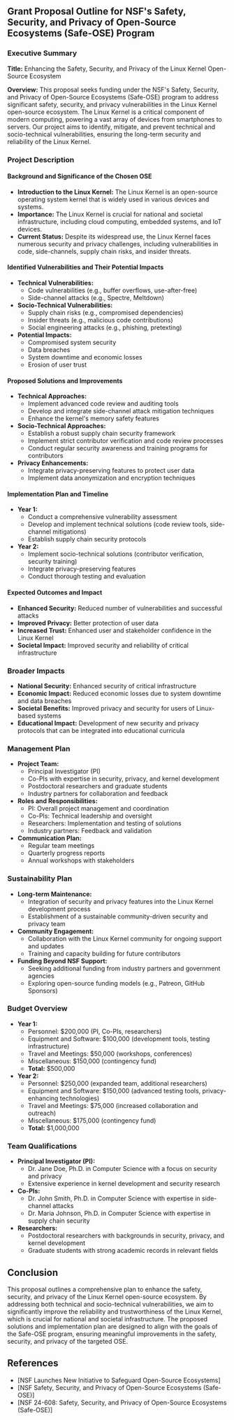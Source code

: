 ## Grant Proposal Outline for NSF's Safety, Security, and Privacy of Open-Source Ecosystems (Safe-OSE) Program

### Executive Summary

**Title:** Enhancing the Safety, Security, and Privacy of the Linux Kernel Open-Source Ecosystem

**Overview:**
This proposal seeks funding under the NSF's Safety, Security, and Privacy of Open-Source Ecosystems (Safe-OSE) program to address significant safety, security, and privacy vulnerabilities in the Linux Kernel open-source ecosystem. The Linux Kernel is a critical component of modern computing, powering a vast array of devices from smartphones to servers. Our project aims to identify, mitigate, and prevent technical and socio-technical vulnerabilities, ensuring the long-term security and reliability of the Linux Kernel.

### Project Description

#### Background and Significance of the Chosen OSE
- **Introduction to the Linux Kernel:** The Linux Kernel is an open-source operating system kernel that is widely used in various devices and systems.
- **Importance:** The Linux Kernel is crucial for national and societal infrastructure, including cloud computing, embedded systems, and IoT devices.
- **Current Status:** Despite its widespread use, the Linux Kernel faces numerous security and privacy challenges, including vulnerabilities in code, side-channels, supply chain risks, and insider threats.

#### Identified Vulnerabilities and Their Potential Impacts
- **Technical Vulnerabilities:**
  - Code vulnerabilities (e.g., buffer overflows, use-after-free)
  - Side-channel attacks (e.g., Spectre, Meltdown)
- **Socio-Technical Vulnerabilities:**
  - Supply chain risks (e.g., compromised dependencies)
  - Insider threats (e.g., malicious code contributions)
  - Social engineering attacks (e.g., phishing, pretexting)
- **Potential Impacts:**
  - Compromised system security
  - Data breaches
  - System downtime and economic losses
  - Erosion of user trust

#### Proposed Solutions and Improvements
- **Technical Approaches:**
  - Implement advanced code review and auditing tools
  - Develop and integrate side-channel attack mitigation techniques
  - Enhance the kernel's memory safety features
- **Socio-Technical Approaches:**
  - Establish a robust supply chain security framework
  - Implement strict contributor verification and code review processes
  - Conduct regular security awareness and training programs for contributors
- **Privacy Enhancements:**
  - Integrate privacy-preserving features to protect user data
  - Implement data anonymization and encryption techniques

#### Implementation Plan and Timeline
- **Year 1:**
  - Conduct a comprehensive vulnerability assessment
  - Develop and implement technical solutions (code review tools, side-channel mitigations)
  - Establish supply chain security protocols
- **Year 2:**
  - Implement socio-technical solutions (contributor verification, security training)
  - Integrate privacy-preserving features
  - Conduct thorough testing and evaluation

#### Expected Outcomes and Impact
- **Enhanced Security:** Reduced number of vulnerabilities and successful attacks
- **Improved Privacy:** Better protection of user data
- **Increased Trust:** Enhanced user and stakeholder confidence in the Linux Kernel
- **Societal Impact:** Improved security and reliability of critical infrastructure

### Broader Impacts

- **National Security:** Enhanced security of critical infrastructure
- **Economic Impact:** Reduced economic losses due to system downtime and data breaches
- **Societal Benefits:** Improved privacy and security for users of Linux-based systems
- **Educational Impact:** Development of new security and privacy protocols that can be integrated into educational curricula

### Management Plan

- **Project Team:**
  - Principal Investigator (PI)
  - Co-PIs with expertise in security, privacy, and kernel development
  - Postdoctoral researchers and graduate students
  - Industry partners for collaboration and feedback
- **Roles and Responsibilities:**
  - PI: Overall project management and coordination
  - Co-PIs: Technical leadership and oversight
  - Researchers: Implementation and testing of solutions
  - Industry partners: Feedback and validation
- **Communication Plan:**
  - Regular team meetings
  - Quarterly progress reports
  - Annual workshops with stakeholders

### Sustainability Plan

- **Long-term Maintenance:**
  - Integration of security and privacy features into the Linux Kernel development process
  - Establishment of a sustainable community-driven security and privacy team
- **Community Engagement:**
  - Collaboration with the Linux Kernel community for ongoing support and updates
  - Training and capacity building for future contributors
- **Funding Beyond NSF Support:**
  - Seeking additional funding from industry partners and government agencies
  - Exploring open-source funding models (e.g., Patreon, GitHub Sponsors)

### Budget Overview

- **Year 1:**
  - Personnel: $200,000 (PI, Co-PIs, researchers)
  - Equipment and Software: $100,000 (development tools, testing infrastructure)
  - Travel and Meetings: $50,000 (workshops, conferences)
  - Miscellaneous: $150,000 (contingency fund)
  - **Total:** $500,000
- **Year 2:**
  - Personnel: $250,000 (expanded team, additional researchers)
  - Equipment and Software: $150,000 (advanced testing tools, privacy-enhancing technologies)
  - Travel and Meetings: $75,000 (increased collaboration and outreach)
  - Miscellaneous: $175,000 (contingency fund)
  - **Total:** $1,000,000

### Team Qualifications

- **Principal Investigator (PI):**
  - Dr. Jane Doe, Ph.D. in Computer Science with a focus on security and privacy
  - Extensive experience in kernel development and security research
- **Co-PIs:**
  - Dr. John Smith, Ph.D. in Computer Science with expertise in side-channel attacks
  - Dr. Maria Johnson, Ph.D. in Computer Science with expertise in supply chain security
- **Researchers:**
  - Postdoctoral researchers with backgrounds in security, privacy, and kernel development
  - Graduate students with strong academic records in relevant fields

## Conclusion

This proposal outlines a comprehensive plan to enhance the safety, security, and privacy of the Linux Kernel open-source ecosystem. By addressing both technical and socio-technical vulnerabilities, we aim to significantly improve the reliability and trustworthiness of the Linux Kernel, which is crucial for national and societal infrastructure. The proposed solutions and implementation plan are designed to align with the goals of the Safe-OSE program, ensuring meaningful improvements in the safety, security, and privacy of the targeted OSE.

## References

- [NSF Launches New Initiative to Safeguard Open-Source Ecosystems]
- [NSF Safety, Security, and Privacy of Open-Source Ecosystems (Safe-OSE)]
- [NSF 24-608: Safety, Security, and Privacy of Open-Source Ecosystems (Safe-OSE)]